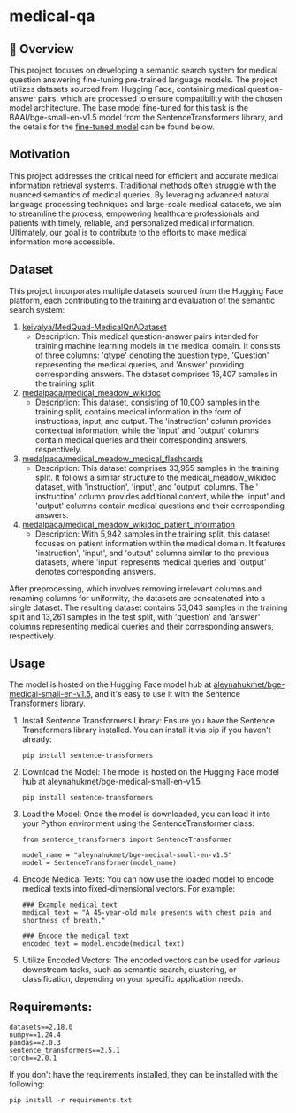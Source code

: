 # medical-qa

## 🚀 Overview

This project focuses on developing a semantic search system for medical question answering fine-tuning pre-trained language models. The project utilizes datasets sourced from Hugging Face, containing medical question-answer pairs, which are processed to ensure compatibility with the chosen model architecture. The base model fine-tuned for this task is the BAAI/bge-small-en-v1.5 model from the SentenceTransformers library, and the details for the [fine-tuned model](https://huggingface.co/aleynahukmet/bge-medical-small-en-v1.5) can be found below.

## Motivation

This project addresses the critical need for efficient and accurate medical information retrieval systems. Traditional methods often struggle with the nuanced semantics of medical queries. By leveraging advanced natural language processing techniques and large-scale medical datasets, we aim to streamline the process, empowering healthcare professionals and patients with timely, reliable, and personalized medical information. Ultimately, our goal is to contribute to the efforts to make medical information more accessible.

## Dataset

This project incorporates multiple datasets sourced from the Hugging Face platform, each contributing to the training and evaluation of the semantic search system:

1. [keivalya/MedQuad-MedicalQnADataset](https://huggingface.co/datasets/keivalya/MedQuad-MedicalQnADataset)
   - Description: This medical question-answer pairs intended for training machine learning models in the medical domain. It consists of three columns: 'qtype' denoting the 
   question type, 'Question' representing the medical queries, and 'Answer' providing corresponding answers. The dataset comprises 16,407 samples in the training split.
2. [medalpaca/medical_meadow_wikidoc](https://huggingface.co/datasets/medalpaca/medical_meadow_wikidoc)
   - Description: This dataset, consisting of 10,000 samples in the training split, contains medical information in the form of instructions, input, and output. The 'instruction' column provides contextual 
   information, while the 'input' and 'output' columns contain medical queries and their corresponding answers, respectively.
3. [medalpaca/medical_meadow_medical_flashcards](https://huggingface.co/datasets/medalpaca/medical_meadow_medical_flashcards)
   - Description: This dataset comprises 33,955 samples in the training split. It follows a similar structure to the medical_meadow_wikidoc dataset, with 'instruction', 'input', and 'output' columns. The '  
   instruction' column provides additional context, while the 'input' and 'output' columns contain medical questions and their corresponding answers.
4. [medalpaca/medical_meadow_wikidoc_patient_information](https://huggingface.co/datasets/medalpaca/medical_meadow_wikidoc_patient_information)
   - Description: With 5,942 samples in the training split, this dataset focuses on patient information within the medical domain. It features 'instruction', 'input', and 'output' columns similar to the previous 
   datasets, where 'input' represents medical queries and 'output' denotes corresponding answers.

After preprocessing, which involves removing irrelevant columns and renaming columns for uniformity, the datasets are concatenated into a single dataset. The resulting dataset contains 53,043 samples in the training split and 13,261 samples in the test split, with 'question' and 'answer' columns representing medical queries and their corresponding answers, respectively.

## Usage

The model is hosted on the Hugging Face model hub at [aleynahukmet/bge-medical-small-en-v1.5](https://huggingface.co/aleynahukmet/bge-medical-small-en-v1.5/), and it's easy to use it with the Sentence Transformers library.

1. Install Sentence Transformers Library:
   Ensure you have the Sentence Transformers library installed. You can install it via pip if you haven't already:
   
   ```
   pip install sentence-transformers

   ```

3. Download the Model:
   The model is hosted on the Hugging Face model hub at aleynahukmet/bge-medical-small-en-v1.5.
   ```
   pip install sentence-transformers

   ```
   
4. Load the Model:
   Once the model is downloaded, you can load it into your Python environment using the SentenceTransformer class:

   ```
   from sentence_transformers import SentenceTransformer
   
   model_name = "aleynahukmet/bge-medical-small-en-v1.5"
   model = SentenceTransformer(model_name)

   ```

5. Encode Medical Texts:
   You can now use the loaded model to encode medical texts into fixed-dimensional vectors. For example:

   ```
   ### Example medical text
   medical_text = "A 45-year-old male presents with chest pain and shortness of breath."
   
   ### Encode the medical text
   encoded_text = model.encode(medical_text)

   ```

6. Utilize Encoded Vectors:
   The encoded vectors can be used for various downstream tasks, such as semantic search, clustering, or classification, depending on your specific application needs.
   
## Requirements:

 ```
datasets==2.18.0
numpy==1.24.4
pandas==2.0.3
sentence_transformers==2.5.1
torch==2.0.1

```
If you don't have the requirements installed, they can be installed with the following:

 ```
pip install -r requirements.txt

```




